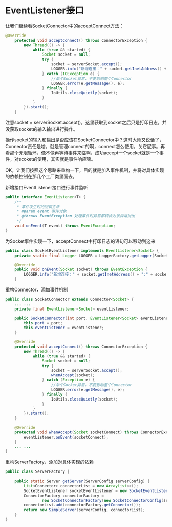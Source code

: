 # EventListener接口

让我们继续看SocketConnector中的acceptConnect方法：

```java
@Override
    protected void acceptConnect() throws ConnectorException {
        new Thread(() -> {
            while (true && started) {
                Socket socket = null;
                try {
                    socket = serverSocket.accept();
                    LOGGER.info("新增连接：" + socket.getInetAddress() + ":" + socket.getPort());
                } catch (IOException e) {
                    //单个Socket异常，不要影响整个Connector
                    LOGGER.error(e.getMessage(), e);
                } finally {
                    IoUtils.closeQuietly(socket);
                }
            }
        }).start();
    }
```

注意socket = serverSocket.accept\(\)，这里获取到socket之后只是打印日志，并没获取socket的输入输出进行操作。

操作socket的输入和输出是否应该在SocketConnector中？这时大师又说话了，Connector责任是啥，就是管理connect的啊，connect怎么使用，关它屁事。再看那个无限循环，像不像再等待事件来临啊，成功accept一个socket就是一个事件，对scoket的使用，其实就是事件响应嘛。

OK，让我们按照这个思路来重构一下，目的就是加入事件机制，并将对具体实现的依赖控制在那几个工厂类里面去。

新增接口EventListener接口进行事件监听

```java
public interface EventListener<T> {
    /**
     * 事件发生时的回调方法
     * @param event 事件对象
     * @throws EventException 处理事件时异常都转换为该异常抛出
     */
    void onEvent(T event) throws EventException;
}
```

为Socket事件实现一下，acceptConnect中打印日志的语句可以移动到这来

```java
public class SocketEventListener implements EventListener<Socket> {
    private static final Logger LOGGER = LoggerFactory.getLogger(SocketEventListener.class);

    @Override
    public void onEvent(Socket socket) throws EventException {
        LOGGER.info("新增连接：" + socket.getInetAddress() + ":" + socket.getPort());
    }
```

重构Connector，添加事件机制

```java
public class SocketConnector extends Connector<Socket> {
    ... ...
    private final EventListener<Socket> eventListener;

    public SocketConnector(int port, EventListener<Socket> eventListener) {
        this.port = port;
        this.eventListener = eventListener;
    }

    @Override
    protected void acceptConnect() throws ConnectorException {
        new Thread(() -> {
            while (true && started) {
                Socket socket = null;
                try {
                    socket = serverSocket.accept();
                    whenAccept(socket);
                } catch (Exception e) {
                    //单个Socket异常，不要影响整个Connector
                    LOGGER.error(e.getMessage(), e);
                } finally {
                    IoUtils.closeQuietly(socket);
                }
            }
        }).start();
    }

    @Override
    protected void whenAccept(Socket socketConnect) throws ConnectorException {
        eventListener.onEvent(socketConnect);
    }
    ... ...
}
```

重构ServerFactory，添加对具体实现的依赖

```java
public class ServerFactory {
    
    public static Server getServer(ServerConfig serverConfig) {
        List<Connector> connectorList = new ArrayList<>();
        SocketEventListener socketEventListener = new SocketEventListener();
        ConnectorFactory connectorFactory =
                new SocketConnectorFactory(new SocketConnectorConfig(serverConfig.getPort()), socketEventListener);
        connectorList.add(connectorFactory.getConnector());
        return new SimpleServer(serverConfig, connectorList);
    }
}
```



